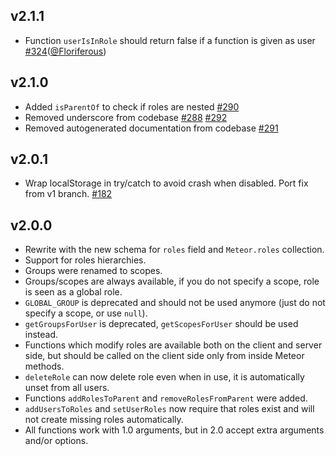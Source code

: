 ## v2.1.1

* Function `userIsInRole` should return false if a function is given as user [#324](https://github.com/Meteor-Community-Packages/meteor-roles/pull/324)([@Floriferous](https://github.com/Floriferous))

## v2.1.0

* Added `isParentOf` to check if roles are nested [#290](https://github.com/Meteor-Community-Packages/meteor-roles/issues/290)
* Removed underscore from codebase [#288](https://github.com/Meteor-Community-Packages/meteor-roles/issues/288) [#292](https://github.com/Meteor-Community-Packages/meteor-roles/issues/292)
* Removed autogenerated documentation from codebase [#291](https://github.com/Meteor-Community-Packages/meteor-roles/issues/291)

## v2.0.1

* Wrap localStorage in try/catch to avoid crash when disabled. Port fix from v1 branch. [#182](https://github.com/Meteor-Community-Packages/meteor-roles/issues/182)

## v2.0.0

* Rewrite with the new schema for `roles` field and `Meteor.roles` collection.
* Support for roles hierarchies.
* Groups were renamed to scopes.
* Groups/scopes are always available, if you do not specify a scope, role is seen as a global role.
* `GLOBAL_GROUP` is deprecated and should not be used anymore (just do not specify a scope, or use `null`).
* `getGroupsForUser` is deprecated, `getScopesForUser` should be used instead.
* Functions which modify roles are available both on the client and server side, but should be called on the
  client side only from inside Meteor methods.
* `deleteRole` can now delete role even when in use, it is automatically unset from all users.
* Functions `addRolesToParent` and `removeRolesFromParent` were added.
* `addUsersToRoles` and `setUserRoles` now require that roles exist and will not create missing roles automatically.
* All functions work with 1.0 arguments, but in 2.0 accept extra arguments and/or options.

